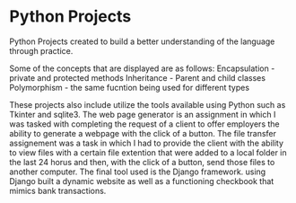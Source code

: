 # Python Projects
 Python Projects created to build a better understanding of the language through practice.
 
 Some of the concepts that are displayed are as follows:
 Encapsulation - private and protected methods
 Inheritance - Parent and child classes
 Polymorphism - the same fucntion being used for different types
 
 These projects also include utilize the tools available using Python such as Tkinter and sqlite3. 
 The web page generator is an assignment in which I was tasked with completing the request of a client to offer employers the ability to generate a webpage with the click of a   button. 
The file transfer assignement was a task in which I had to provide the client with the ability to view files with a certain file extention that were added to a local folder in the last 24 horus and then, with the click of a button, send those files to another computer. 
The final tool used is the Django framework. using Django built a dynamic website as well as a functioning checkbook that mimics bank transactions. 
